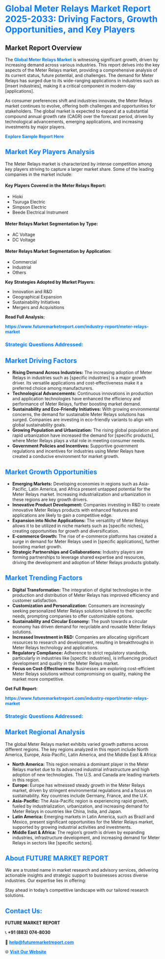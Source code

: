 <h1 style="color: #007BFF;">Global Meter Relays Market Report 2025-2033: Driving Factors, Growth Opportunities, and Key Players</h1>

<section id="overview">
<h2>Market Report Overview</h2>
<p>The <a href="https://www.futuremarketreport.com/industry-report/meter-relays-market" style="color: #007BFF; text-decoration: none;"><strong>Global Meter Relays Market</strong></a> is witnessing significant growth, driven by increasing demand across various industries. This report delves into the key aspects of the Meter Relays market, providing a comprehensive analysis of its current status, future potential, and challenges. The demand for Meter Relays has surged due to its wide-ranging applications in industries such as [insert industries], making it a critical component in modern-day [applications].</p>
<p>As consumer preferences shift and industries innovate, the Meter Relays market continues to evolve, offering both challenges and opportunities for stakeholders. The global market is expected to expand at a substantial compound annual growth rate (CAGR) over the forecast period, driven by technological advancements, emerging applications, and increasing investments by major players.</p>
</section>

<section id="overview">
<p><a href="https://www.futuremarketreport.com/request-sample/reportId=29385" style="color: #007BFF; text-decoration: none;"><strong>Explore Sample Report Here</strong></a></p>
</section>

<section id="key-players">
<h2 style="color: #007BFF;">Market Key Players Analysis</h2>
<p>The Meter Relays market is characterized by intense competition among key players striving to capture a larger market share. Some of the leading companies in the market include:</p>
<h4>Key Players Covered in the Meter Relays Report:</h4>
<ul><li>Hioki</li><li>Tsuruga Electric</li><li>Simpson Electric</li><li>Beede Electrical Instrument</li></ul>
<h4>Meter Relays Market Segmentation by Type:</h4>
<ul><li>AC Voltage</li><li>DC Voltage</li></ul>

<h4>Meter Relays Market Segmentation by Application:</h4>
<ul><li>Commercial</li><li>Industrial</li><li>Others</li></ul>
<p><strong>Key Strategies Adopted by Market Players:</strong></p>
<ul>
<li>Innovation and R&D</li>
<li>Geographical Expansion</li>
<li>Sustainability Initiatives</li>
<li>Mergers and Acquisitions</li>
</ul>
</section>

<section>
<p><strong>Read Full Analysis: </strong></p><a href="https://www.futuremarketreport.com/industry-report/meter-relays-market" style="color: #007BFF; text-decoration: none;"><strong>https://www.futuremarketreport.com/industry-report/meter-relays-market</strong></a>
<h3 style="color: #007BFF;">Strategic Questions Addressed:</h3>
</section>

<section id="driving-factors">
<h2 style="color: #007BFF;">Market Driving Factors</h2>
<ul>
<li><strong>Rising Demand Across Industries:</strong> The increasing adoption of Meter Relays in industries such as [specific industries] is a major growth driver. Its versatile applications and cost-effectiveness make it a preferred choice among manufacturers.</li>
<li><strong>Technological Advancements:</strong> Continuous innovations in production and application technologies have enhanced the efficiency and performance of Meter Relays, further boosting market demand.</li>
<li><strong>Sustainability and Eco-Friendly Initiatives:</strong> With growing environmental concerns, the demand for sustainable Meter Relays solutions has surged. Companies are investing in eco-friendly variants to align with global sustainability goals.</li>
<li><strong>Growing Population and Urbanization:</strong> The rising global population and rapid urbanization have increased the demand for [specific products], where Meter Relays plays a vital role in meeting consumer needs.</li>
<li><strong>Government Policies and Incentives:</strong> Supportive government regulations and incentives for industries using Meter Relays have created a conducive environment for market growth.</li>
</ul>
</section>

<section id="growth-opportunities">
<h2 style="color: #007BFF;">Market Growth Opportunities</h2>
<ul>
<li><strong>Emerging Markets:</strong> Developing economies in regions such as Asia-Pacific, Latin America, and Africa present untapped potential for the Meter Relays market. Increasing industrialization and urbanization in these regions are key growth drivers.</li>
<li><strong>Innovative Product Development:</strong> Companies investing in R&D to create innovative Meter Relays products with enhanced features and applications are likely to gain a competitive edge.</li>
<li><strong>Expansion into Niche Applications:</strong> The versatility of Meter Relays allows it to be utilized in niche markets such as [specific niches], creating opportunities for growth and diversification.</li>
<li><strong>E-commerce Growth:</strong> The rise of e-commerce platforms has created a surge in demand for Meter Relays used in [specific applications], further boosting market growth.</li>
<li><strong>Strategic Partnerships and Collaborations:</strong> Industry players are forming partnerships to leverage shared expertise and resources, driving the development and adoption of Meter Relays products globally.</li>
</ul>
</section>

<section id="trending-factors">
<h2 style="color: #007BFF;">Market Trending Factors</h2>
<ul>
<li><strong>Digital Transformation:</strong> The integration of digital technologies in the production and distribution of Meter Relays has improved efficiency and customer satisfaction.</li>
<li><strong>Customization and Personalization:</strong> Consumers are increasingly seeking personalized Meter Relays solutions tailored to their specific needs, prompting companies to offer customizable options.</li>
<li><strong>Sustainability and Circular Economy:</strong> The push towards a circular economy has driven demand for recyclable and reusable Meter Relays solutions.</li>
<li><strong>Increased Investment in R&D:</strong> Companies are allocating significant resources to research and development, resulting in breakthroughs in Meter Relays technology and applications.</li>
<li><strong>Regulatory Compliance:</strong> Adherence to strict regulatory standards, particularly in industries like [specific industries], is influencing product development and quality in the Meter Relays market.</li>
<li><strong>Focus on Cost-Effectiveness:</strong> Businesses are exploring cost-efficient Meter Relays solutions without compromising on quality, making the market more competitive.</li>
</ul>
</section>

<section>
<p><strong>Get Full Report: </strong></p><a href="https://www.futuremarketreport.com/industry-report/meter-relays-market" style="color: #007BFF; text-decoration: none;"><strong>https://www.futuremarketreport.com/industry-report/meter-relays-market</strong></a>
<h3 style="color: #007BFF;">Strategic Questions Addressed:</h3>
</section>


<section id="regional-analysis">
<h2 style="color: #007BFF;">Market Regional Analysis</h2>
<p>The global Meter Relays market exhibits varied growth patterns across different regions. The key regions analyzed in this report include North America, Europe, Asia-Pacific, Latin America, and the Middle East & Africa:</p>
<ul>
<li><strong>North America:</strong> This region remains a dominant player in the Meter Relays market due to its advanced industrial infrastructure and high adoption of new technologies. The U.S. and Canada are leading markets in this region.</li>
<li><strong>Europe:</strong> Europe has witnessed steady growth in the Meter Relays market, driven by stringent environmental regulations and a focus on sustainability. Key countries include Germany, France, and the U.K.</li>
<li><strong>Asia-Pacific:</strong> The Asia-Pacific region is experiencing rapid growth, fueled by industrialization, urbanization, and increasing demand for Meter Relays in countries like China, India, and Japan.</li>
<li><strong>Latin America:</strong> Emerging markets in Latin America, such as Brazil and Mexico, present significant opportunities for the Meter Relays market, supported by growing industrial activities and investments.</li>
<li><strong>Middle East & Africa:</strong> The region’s growth is driven by expanding industries, infrastructure development, and increasing demand for Meter Relays in sectors like [specific sectors].</li>
</ul>
</section>

<footer>
<h2 style="color: #007BFF;">About FUTURE MARKET REPORT</h2>
<p>We are a trusted name in market research and advisory services, delivering actionable insights and strategic support to businesses across diverse industries. Our expertise lies in offering:</p>

<p>Stay ahead in today’s competitive landscape with our tailored research solutions.</p>

<h2 style="color: #007BFF;">Contact Us:</h2>
<p><strong>FUTURE MARKET REPORT</strong></p>
<p>📞 <strong>+91 (883) 074-8030</strong></p>
<p>📧 <strong><a href="mailto:help@futuremarketreport.com" style="color: #007BFF;">help@futuremarketreport.com</a></strong></p>
<p>🌐 <strong><a href="https://www.futuremarketreport.com/" style="color: #007BFF;">Visit Our Website</a></strong></p>
</footer>